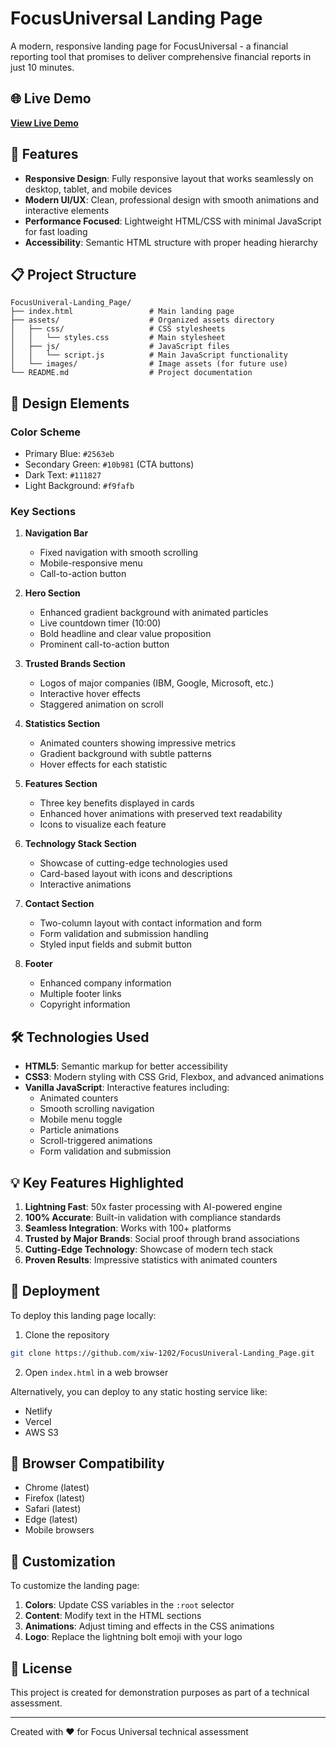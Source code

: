 # FocusUniversal Landing Page

A modern, responsive landing page for FocusUniversal - a financial reporting tool that promises to deliver comprehensive financial reports in just 10 minutes.

## 🌐 Live Demo

**[View Live Demo](https://xiw-1202.github.io/FocusUniveral-Landing_Page/)**

## 🚀 Features

- **Responsive Design**: Fully responsive layout that works seamlessly on desktop, tablet, and mobile devices
- **Modern UI/UX**: Clean, professional design with smooth animations and interactive elements
- **Performance Focused**: Lightweight HTML/CSS with minimal JavaScript for fast loading
- **Accessibility**: Semantic HTML structure with proper heading hierarchy

## 📋 Project Structure

```
FocusUniveral-Landing_Page/
├── index.html                 # Main landing page
├── assets/                    # Organized assets directory
│   ├── css/                   # CSS stylesheets
│   │   └── styles.css         # Main stylesheet
│   ├── js/                    # JavaScript files
│   │   └── script.js          # Main JavaScript functionality
│   └── images/                # Image assets (for future use)
└── README.md                  # Project documentation
```

## 🎨 Design Elements

### Color Scheme
- Primary Blue: `#2563eb`
- Secondary Green: `#10b981` (CTA buttons)
- Dark Text: `#111827`
- Light Background: `#f9fafb`

### Key Sections
1. **Navigation Bar**
   - Fixed navigation with smooth scrolling
   - Mobile-responsive menu
   - Call-to-action button

2. **Hero Section**
   - Enhanced gradient background with animated particles
   - Live countdown timer (10:00)
   - Bold headline and clear value proposition
   - Prominent call-to-action button

3. **Trusted Brands Section**
   - Logos of major companies (IBM, Google, Microsoft, etc.)
   - Interactive hover effects
   - Staggered animation on scroll

4. **Statistics Section**
   - Animated counters showing impressive metrics
   - Gradient background with subtle patterns
   - Hover effects for each statistic

5. **Features Section**
   - Three key benefits displayed in cards
   - Enhanced hover animations with preserved text readability
   - Icons to visualize each feature

6. **Technology Stack Section**
   - Showcase of cutting-edge technologies used
   - Card-based layout with icons and descriptions
   - Interactive animations

7. **Contact Section**
   - Two-column layout with contact information and form
   - Form validation and submission handling
   - Styled input fields and submit button

8. **Footer**
   - Enhanced company information
   - Multiple footer links
   - Copyright information

## 🛠️ Technologies Used

- **HTML5**: Semantic markup for better accessibility
- **CSS3**: Modern styling with CSS Grid, Flexbox, and advanced animations
- **Vanilla JavaScript**: Interactive features including:
  - Animated counters
  - Smooth scrolling navigation
  - Mobile menu toggle
  - Particle animations
  - Scroll-triggered animations
  - Form validation and submission

## 💡 Key Features Highlighted

1. **Lightning Fast**: 50x faster processing with AI-powered engine
2. **100% Accurate**: Built-in validation with compliance standards
3. **Seamless Integration**: Works with 100+ platforms
4. **Trusted by Major Brands**: Social proof through brand associations
5. **Cutting-Edge Technology**: Showcase of modern tech stack
6. **Proven Results**: Impressive statistics with animated counters

## 🚀 Deployment


To deploy this landing page locally:

1. Clone the repository
```bash
git clone https://github.com/xiw-1202/FocusUniveral-Landing_Page.git
```

2. Open `index.html` in a web browser

Alternatively, you can deploy to any static hosting service like:
- Netlify
- Vercel
- AWS S3

## 📱 Browser Compatibility

- Chrome (latest)
- Firefox (latest)
- Safari (latest)
- Edge (latest)
- Mobile browsers

## 🔧 Customization

To customize the landing page:

1. **Colors**: Update CSS variables in the `:root` selector
2. **Content**: Modify text in the HTML sections
3. **Animations**: Adjust timing and effects in the CSS animations
4. **Logo**: Replace the lightning bolt emoji with your logo

## 📄 License

This project is created for demonstration purposes as part of a technical assessment.

---

Created with ❤️ for Focus Universal technical assessment
